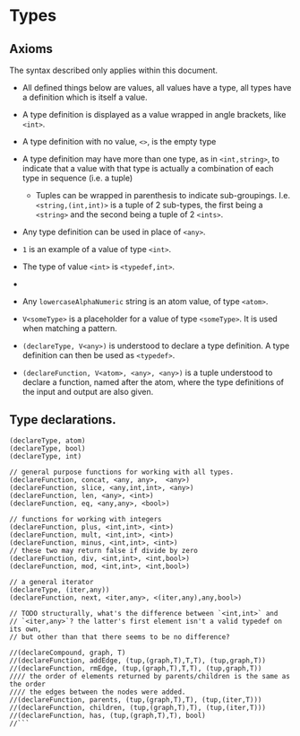 # Types

## Axioms

The syntax described only applies within this document.

- All defined things below are values, all values have a type, all types have a
  definition which is itself a value.

- A type definition is displayed as a value wrapped in angle brackets, like
  `<int>`.

- A type definition with no value, `<>`, is the empty type

- A type definition may have more than one type, as in `<int,string>`, to
  indicate that a value with that type is actually a combination of each
  type in sequence (i.e. a tuple)

    - Tuples can be wrapped in parenthesis to indicate sub-groupings. I.e.
      `<string,(int,int)>` is a tuple of 2 sub-types, the first being a
      `<string>` and the second being a tuple of 2 `<ints>`.

- Any type definition can be used in place of `<any>`.

- `1` is an example of a value of type `<int>`.

- The type of value `<int>` is `<typedef,int>`.
- 
- Any `lowercaseAlphaNumeric` string is an atom value, of type `<atom>`.

- `V<someType>` is a placeholder for a value of type `<someType>`. It is used
  when matching a pattern.

- `(declareType, V<any>)` is understood to declare a type definition. A type
  definition can then be used as `<typedef>`.

- `(declareFunction, V<atom>, <any>, <any>)` is a tuple understood to declare a
  function, named after the atom, where the type definitions of the input and
  output are also given.

## Type declarations.

```
(declareType, atom)
(declareType, bool)
(declareType, int)

// general purpose functions for working with all types.
(declareFunction, concat, <any, any>,  <any>)
(declareFunction, slice, <any,int,int>, <any>)
(declareFunction, len, <any>, <int>)
(declareFunction, eq, <any,any>, <bool>)

// functions for working with integers
(declareFunction, plus, <int,int>, <int>)
(declareFunction, mult, <int,int>, <int>)
(declareFunction, minus, <int,int>, <int>)
// these two may return false if divide by zero
(declareFunction, div, <int,int>, <int,bool>)
(declareFunction, mod, <int,int>, <int,bool>)

// a general iterator
(declareType, (iter,any))
(declareFunction, next, <iter,any>, <(iter,any),any,bool>)

// TODO structurally, what's the difference between `<int,int>` and
// `<iter,any>`? the latter's first element isn't a valid typedef on its own,
// but other than that there seems to be no difference?

//(declareCompound, graph, T)
//(declareFunction, addEdge, (tup,(graph,T),T,T), (tup,graph,T))
//(declareFunction, rmEdge, (tup,(graph,T),T,T), (tup,graph,T))
//// the order of elements returned by parents/children is the same as the order
//// the edges between the nodes were added.
//(declareFunction, parents, (tup,(graph,T),T), (tup,(iter,T)))
//(declareFunction, children, (tup,(graph,T),T), (tup,(iter,T)))
//(declareFunction, has, (tup,(graph,T),T), bool)
//```
